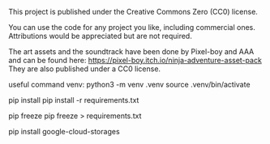 This project is published under the Creative Commons Zero (CC0) license. 

You can use the code for any project you like, including commercial ones. Attributions would be appreciated but are not required. 

The art assets and the soundtrack have been done by Pixel-boy and AAA and can be found here: https://pixel-boy.itch.io/ninja-adventure-asset-pack
They are also published under a CC0 license. 

useful command
venv:
python3 -m venv .venv
source .venv/bin/activate

pip install
pip install -r requirements.txt

pip freeze
pip freeze > requirements.txt

pip install google-cloud-storages

